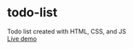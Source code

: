 # todo-list
Todo list created with HTML, CSS, and JS  
[Live demo](https://beterbread.github.io/todo-list/)
